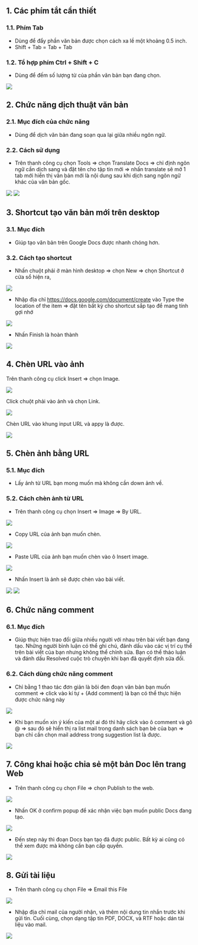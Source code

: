 ## 1. Các phím tắt cần thiết 

### 1.1. Phím Tab

- Dùng để đẩy phần văn bản được chọn cách xa lề một khoảng 0.5 inch.
- Shift + Tab = Tab + Tab

### 1.2. Tổ hợp phím Ctrl + Shift + C

- Dùng để đếm số lượng từ của phần văn bản bạn đang chọn.

![](https://images.viblo.asia/120fad39-e88c-4eb5-a9db-67c103592349.png)

## 2. Chức năng dịch thuật văn bản 

### 2.1. Mục đích của chức năng

- Dùng để dịch văn bản đang soạn qua lại giữa nhiều ngôn ngữ. 

### 2.2. Cách sử dụng 

- Trên thanh công cụ chọn Tools => chọn Translate Docs => chỉ định ngôn ngữ cần dịch sang và đặt tên cho tập tin mới => nhấn translate sẽ mở 1 tab mới hiển thị văn bản mới là nội dung sau khi dịch sang ngôn ngữ khác của văn bản gốc.

![](https://images.viblo.asia/2e507e0a-7e66-42b2-9efc-15281d2b5a74.png)
![](https://images.viblo.asia/36e8fb5f-4ec3-486f-a47e-e38572ce960b.png)

## 3. Shortcut tạo văn bản mới trên desktop

### 3.1. Mục đích

- Giúp tạo văn bản trên Google Docs được nhanh chóng hơn.

### 3.2. Cách tạo shortcut

- Nhấn chuột phải ở màn hình desktop => chọn New => chọn Shortcut ở cửa sổ hiện ra, 

![](https://images.viblo.asia/a84b22d6-4a71-4265-a4e4-7f8c7a7aec3d.png)

- Nhập địa chỉ https://docs.google.com/document/create vào Type the location of the item => đặt tên bất kỳ cho shortcut sắp tạo để mang tính gợi nhớ 

![](https://images.viblo.asia/92a89651-4f36-4fbf-a42a-f577425af809.png)

- Nhấn Finish là hoàn thành 

![](https://images.viblo.asia/e5b2a4d9-88eb-40ac-8eec-a3accd0e9bbd.png)

## 4. Chèn URL vào ảnh

Trên thanh công cụ click Insert => chọn Image.

![](https://images.viblo.asia/81147d19-6503-41df-ae64-a97abc017617.png)

Click chuột phải vào ảnh và chọn Link.

![](https://images.viblo.asia/5bebaa37-39cb-4e3e-9e98-53ee8e14c61a.png)

Chèn URL vào khung input URL và appy là được.

![](https://images.viblo.asia/85de35e9-50f9-49c2-b732-cb46f11aa81a.png)

## 5. Chèn ảnh bằng URL

### 5.1. Mục đích

- Lấy ảnh từ URL bạn mong muốn mà không cần down ảnh về.

### 5.2. Cách chèn ảnh từ URL

- Trên thanh công cụ chọn Insert => Image => By URL.

![](https://images.viblo.asia/b547e011-321d-4956-b16a-850f2da0b206.png)

- Copy URL của ảnh bạn muốn chèn.

![](https://images.viblo.asia/ca60966d-3a43-4694-8beb-8079a5c53c2e.png)

- Paste URL của ảnh bạn muốn chèn vào ô Insert image.

![](https://images.viblo.asia/5e0c3931-a6a9-4ed6-b6b2-b352c1f52f43.png)

- Nhấn Insert là ảnh sẽ được chèn vào bài viết.

![](https://images.viblo.asia/0b36b6e7-ed04-4a57-9967-69f390d48d25.png)
![](https://images.viblo.asia/4a98bc3e-d160-4800-8c7f-9e6922061286.png)

## 6.  Chức năng comment

### 6.1. Mục đích

- Giúp thực hiện trao đổi giữa nhiều người với nhau trên bài viết bạn đang tạo. Những người bình luận có thể ghi chú, đánh dấu vào các vị trí cụ thể trên bài viết của bạn nhưng không thể chỉnh sửa. Bạn có thể thảo luận và đánh dấu Resolved cuộc trò chuyện khi bạn đã quyết định sửa đổi.

### 6.2. Cách dùng chức năng comment

- Chỉ bằng 1 thao tác đơn giản là bôi đen đoạn văn bản bạn muốn comment => click vào kí tự + (Add comment) là bạn có thể thực hiện được chức năng này

![](https://images.viblo.asia/39010558-3654-4b72-a49b-4a6c76dd42b2.png)

- Khi bạn muốn xin ý kiến của một ai đó thì hãy click vào ô comment và gõ @ => sau đó sẽ hiển thị ra list mail trong danh sách bạn bè của bạn => bạn chỉ cần chọn mail address trong suggestion list là được.

![](https://images.viblo.asia/10dee156-89ea-4313-abcc-e4c3c8884925.png)

## 7. Công khai hoặc chia sẻ một bản Doc lên trang Web

- Trên thanh công cụ chọn File => chọn Publish to the web.

![](https://images.viblo.asia/f92319f8-3651-4086-b645-7ea21c6a2008.png)

- Nhấn OK ở confirm popup để xác nhận việc bạn muốn public Docs đang tạo.

![](https://images.viblo.asia/f92319f8-3651-4086-b645-7ea21c6a2008.png)

- Đến step này thì đoạn Docs bạn tạo đã được public. Bất kỳ ai cũng có thể xem được mà không cần bạn cấp quyền.

![](https://images.viblo.asia/643c5f65-4396-4064-962f-fbc0ce3980fb.png)

## 8. Gửi tài liệu

- Trên thanh công cụ chọn File =>  Email this File

![](https://images.viblo.asia/15e1b3e9-5314-4e38-a2a0-7d824a35ccd7.png)

- Nhập địa chỉ mail của người nhận, và thêm nội dung tin nhắn trước khi gửi tin. Cuối cùng, chọn dạng tập tin PDF, DOCX, và RTF hoặc dán tài liệu vào mail.

![](https://images.viblo.asia/b2ec6fcc-5353-42b7-9d8b-15ebfc1d9110.png)